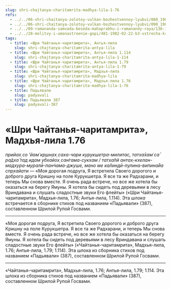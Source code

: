 ```yaml
---
slug: shri-chajtanya-charitamrita-madhya-lila-1-76
refs:
  - ../../06-shri-chaitanya-zolotoy-vulkan-bozhestvennoy-lyubvi/088_1982-02-20-a1-1982-01-12-b1_sridharmj_svjaz_jepizodov_gaura_lily_i_krishna-lily.md
  - ../../06-shri-chaitanya-zolotoy-vulkan-bozhestvennoy-lyubvi/090_1982-02-20-b3_sridharmj_rupa_gosvami_o_pesne_shri_chajtani_pered_dzhagannathom.md
  - ../../09-ramananda-samvada-beseda-mahaprabhu-i-ramanandy-raya/136-1982-01-11-a1-obyasnenie-poemy-ramanandy-raya-i-pesni-mahaprabhu-pered-dzhagannathom.md
  - ../../28-molitvy-i-umonastroenie-gopi/481-1982-02-22-b3-vstrecha-krishny-i-radharani-na-kurukshetre-sokrovennyj-smysl-molitv-gopi.md
tags:
  - title: «Шри Чайтанья-чаритамрита», Антья-лила
    slug: shri-chajtanya-charitamrita-antya-lila
  - title: «Шри Чайтанья-чаритамрита», Антья-лила 1.114
    slug: shri-chajtanya-charitamrita-antya-lila-1-114
  - title: «Шри Чайтанья-чаритамрита», Антья-лила 1.79
    slug: shri-chajtanya-charitamrita-antya-lila-1-79
  - title: «Шри Чайтанья-чаритамрита», Мадхья-лила
    slug: shri-chajtanya-charitamrita-madhya-lila
  - title: «Шри Чайтанья-чаритамрита», Мадхья-лила 1.76
    slug: shri-chajtanya-charitamrita-madhya-lila-1-76
  - title: Падьявали
    slug: padyavali
  - title: Падьявали 387
    slug: padyavali-387
---
```


# «Шри Чайтанья-чаритамрита», Мадхья-лила 1.76

*прийах̣ со ’йам̇ кр̣шн̣ах̣ саха-чари курукшетра-милитас, татха̄хам̇ са̄ ра̄дха̄ тад идам убхайох̣ сан̇гама-сукхам / татха̄пй антах̣-кхелан-мадхура-муралӣ-пан̃чама-джуше, мано ме ка̄линдӣ-пулина-випина̄йа спр̣хайати* — «Моя дорогая подруга, Я встретила Своего дорогого и доброго друга Кришну на поле Курукшетра. Я все та же Радхарани, и теперь Мы снова вместе. Я очень рада встрече, но все же хотела бы оказаться на берегу Ямуны. Я хотела бы сидеть под деревьями в лесу Вриндавана и слушать сладостные звуки Его флейты» («Шри Чайтанья-чаритамрита», Мадхья-лила, 1.76; Антья-лила, 1.114). Эта *шлока* встречается в сборнике стихов под названием «Падьявали» (387), составленном Шрилой Рупой Госвами.

---

«Моя дорогая подруга, Я встретила Своего дорогого и доброго друга Кришну на поле Курукшетра. Я все та же Радхарани, и теперь Мы снова вместе. Я очень рада встрече, но все же хотела бы оказаться на берегу Ямуны. Я хотела бы сидеть под деревьями в лесу Вриндавана и слушать сладостные звуки Его флейты» («Чайтанья-чаритамрита», Мадхья-лила, 1.76; Антья-лила, 1.79; 1.114). Эта шлока из сборника стихов под названием «Падьявали» (387), составленном Шрилой Рупой Госвами.

---

«Чайтанья-чаритамрита», Мадхья-лила, 1.76; Антья-лила, 1.79; 1.114. Эта шлока из сборника стихов под названием «Падьявали» (387), составленном Шрилой Рупой Госвами.
